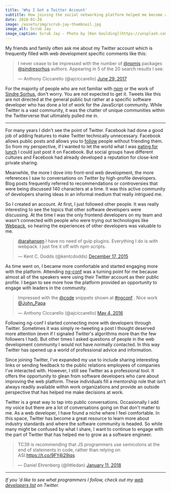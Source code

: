 ```yaml
---
title: 'Why I Got a Twitter Account'
subtitle: How joining the social networking platform helped me become a better programmer
date: 2018-01-29
image: /assets/img/scrub-jay-thumbnail.jpg
image_alt: Scrub Jay
image_caption: Scrub Jay - Photo by [Ken Goulding](https://unsplash.com/photos/WAxRivz5VtM?utm_source=unsplash&utm_medium=referral&utm_content=creditCopyText) on [Unsplash](https://unsplash.com/?utm_source=unsplash&utm_medium=referral&utm_content=creditCopyText)
---
```


My friends and family often ask me about my Twitter account which is
frequently filled with web development specific comments like this:

<blockquote class="twitter-tweet"><p lang="en" dir="ltr">I never cease to be impressed with the number of <a href="https://twitter.com/npmjs?ref_src=twsrc%5Etfw">@npmjs</a> packages <a href="https://twitter.com/sindresorhus?ref_src=twsrc%5Etfw">@sindresorhus</a> authors. Appearing in 5 of the 20 search results I see.</p>&mdash; Anthony Ciccarello (@ajciccarello) <a href="https://twitter.com/ajciccarello/status/880483311637934081?ref_src=twsrc%5Etfw">June 29, 2017</a></blockquote>

For the majority of people who are not familiar with
[npm](https://www.npmjs.com) or the work of [Sindre
Sorhus](https://sindresorhus.com), don't worry. You are not expected to get
it. Tweets like this are not directed at the general public but rather at a
specific software developer who has done a lot of work for the JavaScript
community. While Twitter is a vast community, it was the chatter of unique
communities within the Twitterverse that ultimately pulled me in.

---

For many years I didn't see the point of Twitter. Facebook had done a good job
of adding features to make Twitter technically unnecessary. Facebook allows
public posts and allows you to [follow](https://www.facebook.com/help/follow/)
people without friending them. So from my perspective, if I wanted to let the
world what I was [eating for lunch](https://twitter.com/hashtag/Lunch) I could
just post it on Facebook. But social groups have different cultures and
Facebook had already developed a reputation for close-knit private sharing.

Meanwhile, the more I dove into front-end web development, the more references
I saw to conversations on Twitter by high-profile developers. Blog posts
frequently referred to recommendations or controversies that were being
discussed 140 characters at a time. It was this active community of developers
sharing ideas in an informal medium that really intrigued me.

So I created an account. At first, I just followed other people. It was really
interesting to see the topics that other software developers were discussing.
At the time I was the only frontend developers on my team and wasn't connected
with people who were trying out technologies like
[Webpack](https://webpack.js.org), so hearing the experiences of other
developers was valuable to me.

<blockquote class="twitter-tweet"><p lang="en" dir="ltr"><a href="https://twitter.com/arahansen?ref_src=twsrc%5Etfw">@arahansen</a> I have no need of gulp plugins. Everything I do is with webpack. I just fire it off with npm scripts.</p>&mdash; Kent C. Dodds (@kentcdodds) <a href="https://twitter.com/kentcdodds/status/677566822133071874?ref_src=twsrc%5Etfw">December 17, 2015</a></blockquote>

As time went on, I became more comfortable and started engaging more with the
platform. Attending [ng-conf](https://www.ng-conf.org/) was a turning point
for me because almost all of the speakers were using their Twitter account as
their public profile. I began to see more how the platform provided an
opportunity to engage with leaders in the community.

<blockquote class="twitter-tweet"><p lang="en" dir="ltr">Impressed with the <a href="https://twitter.com/code?ref_src=twsrc%5Etfw">@code</a> snippets shown at <a href="https://twitter.com/hashtag/ngconf?src=hash&amp;ref_src=twsrc%5Etfw">#ngconf</a> . Nice work <a href="https://twitter.com/John_Papa?ref_src=twsrc%5Etfw">@John_Papa</a></p>&mdash; Anthony Ciccarello (@ajciccarello) <a href="https://twitter.com/ajciccarello/status/727908615122620417?ref_src=twsrc%5Etfw">May 4, 2016</a></blockquote>

Following ng-conf I started connecting more with developers through Twitter.
Sometimes it was simply re-tweeting a post I thought deserved more attention
(even if I signaled Twitter's algorithms more than the few followers I had).
But other times I asked questions of people in the web development community I
would not have normally contacted. In this way Twitter has opened up a world
of professional advice and information.

Since joining Twitter, I've expanded my use to include sharing interesting
links or sending feedback to the public relations employees of companies I've
interacted with. However, I still see Twitter as a professional tool. It
offers the opportunity to glean from software developers who care about
improving the web platform. These individuals fill a mentorship role that
isn't always readily available within work organizations and provide an
outside perspective that has helped me make decisions at work.

Twitter is a great way to tap into public conversations. Occasionally I add my
voice but there are a lot of conversations going on that don't matter to me.
As a web developer, I have found a niche where I feel comfortable. In this
space, Twitter has become a great resource to learn more about industry
standards and where the software community is headed. So while many might be
confused by what I share, I want to continue to engage with the part of
Twitter that has helped me to grow as a software engineer.

<blockquote class="twitter-tweet"><p lang="en" dir="ltr">TC39 is recommending that JS programmers use semicolons at the end of statements in code, rather than relying on ASI.<a href="https://t.co/9FY4i29iqs">https://t.co/9FY4i29iqs</a></p>&mdash; Daniel Ehrenberg (@littledan) <a href="https://twitter.com/littledan/status/951523844262637568?ref_src=twsrc%5Etfw">January 11, 2018</a></blockquote> <script async src="https://platform.twitter.com/widgets.js" charset="utf-8"></script>

---

_If you 'd like to see what programmers I follow, check out my [web developers list](https://twitter.com/ajciccarello/lists/web-devs) on
Twitter._
